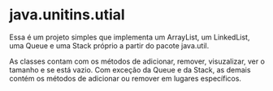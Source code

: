 # java.unitins.utial
Essa é um projeto simples que implementa um ArrayList, um LinkedList, uma Queue e uma Stack próprio a partir do pacote java.util.

As classes contam com os métodos de adicionar, remover, visuzalizar, ver o tamanho e se está vazio. Com exceção da Queue e da Stack, as demais contém os métodos
de adicionar ou remover em lugares específicos.
